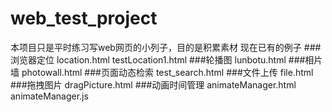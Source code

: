 # web_test_project
本项目只是平时练习写web网页的小列子，目的是积累素材
现在已有的例子
###浏览器定位 location.html testLocation1.html
###轮播图    lunbotu.html
###相片墙    photowall.html
###页面动态检索    test_search.html
###文件上传    file.html
###拖拽图片  dragPicture.html
###动画时间管理 animateManager.html animateManager.js

